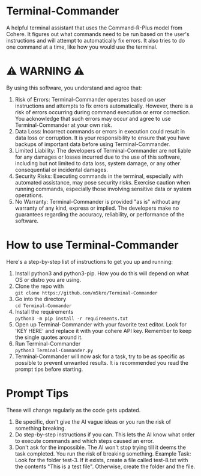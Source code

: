 # Terminal-Commander
A helpful terminal assistant that uses the Command-R-Plus model from Cohere. It figures out what commands need to be run based on the user's instructions and will attempt to automatically fix errors. It also tries to do one command at a time, like how you would use the terminal.

# ⚠ WARNING ⚠
By using this software, you understand and agree that:
1. Risk of Errors: Terminal-Commander operates based on user instructions and attempts to fix errors automatically. However, there is a risk of errors occurring during command execution or error correction. You acknowledge that such errors may occur and agree to use Terminal-Commander at your own risk.
2. Data Loss: Incorrect commands or errors in execution could result in data loss or corruption. It is your responsibility to ensure that you have backups of important data before using Terminal-Commander.
3. Limited Liability: The developers of Terminal-Commander are not liable for any damages or losses incurred due to the use of this software, including but not limited to data loss, system damage, or any other consequential or incidental damages.
4. Security Risks: Executing commands in the terminal, especially with automated assistance, may pose security risks. Exercise caution when running commands, especially those involving sensitive data or system operations.
5. No Warranty: Terminal-Commander is provided "as is" without any warranty of any kind, express or implied. The developers make no guarantees regarding the accuracy, reliability, or performance of the software.

# How to use Terminal-Commander
Here's a step-by-step list of instructions to get you up and running:
1. Install python3 and python3-pip. How you do this will depend on what OS or distro you are using.
2. Clone the repo with <br> `git clone https://github.com/m5kro/Terminal-Commander`
3. Go into the directory <br> `cd Terminal-Commander`
4. Install the requirements <br> `python3 -m pip install -r requirements.txt`
5. Open up Terminal-Commander with your favorite text editor. Look for 'KEY HERE' and replace it with your cohere API key. Remember to keep the single quotes around it.
6. Run Terminal-Commander <br> `python3 Terminal-Commander.py`
7. Terminal-Commander will now ask for a task, try to be as specific as possible to prevent unwanted results. It is recommended you read the prompt tips before starting.

# Prompt Tips
These will change regularly as the code gets updated.
1. Be specific, don't give the AI vague ideas or you run the risk of something breaking.
2. Do step-by-step instructions if you can. This lets the AI know what order to execute commands and which steps caused an error.
3. Don't ask for the impossible. The AI won't stop trying till it deems the task completed. You run the risk of breaking something.
Example Task:<br>
Look for the folder test-3. If it exists, create a file called test-8.txt with the contents "This is a test file". Otherwise, create the folder and the file.
